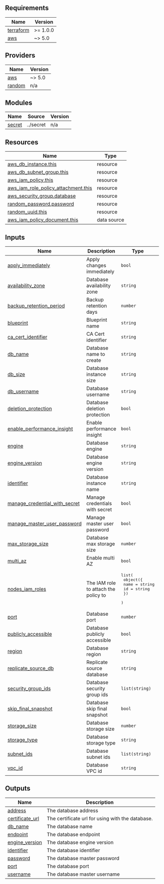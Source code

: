 <!-- BEGIN_TF_DOCS -->
## Requirements

| Name | Version |
|------|---------|
| <a name="requirement_terraform"></a> [terraform](#requirement\_terraform) | >= 1.0.0 |
| <a name="requirement_aws"></a> [aws](#requirement\_aws) | ~> 5.0 |

## Providers

| Name | Version |
|------|---------|
| <a name="provider_aws"></a> [aws](#provider\_aws) | ~> 5.0 |
| <a name="provider_random"></a> [random](#provider\_random) | n/a |

## Modules

| Name | Source | Version |
|------|--------|---------|
| <a name="module_secret"></a> [secret](#module\_secret) | ../secret | n/a |

## Resources

| Name | Type |
|------|------|
| [aws_db_instance.this](https://registry.terraform.io/providers/hashicorp/aws/latest/docs/resources/db_instance) | resource |
| [aws_db_subnet_group.this](https://registry.terraform.io/providers/hashicorp/aws/latest/docs/resources/db_subnet_group) | resource |
| [aws_iam_policy.this](https://registry.terraform.io/providers/hashicorp/aws/latest/docs/resources/iam_policy) | resource |
| [aws_iam_role_policy_attachment.this](https://registry.terraform.io/providers/hashicorp/aws/latest/docs/resources/iam_role_policy_attachment) | resource |
| [aws_security_group.database](https://registry.terraform.io/providers/hashicorp/aws/latest/docs/resources/security_group) | resource |
| [random_password.password](https://registry.terraform.io/providers/hashicorp/random/latest/docs/resources/password) | resource |
| [random_uuid.this](https://registry.terraform.io/providers/hashicorp/random/latest/docs/resources/uuid) | resource |
| [aws_iam_policy_document.this](https://registry.terraform.io/providers/hashicorp/aws/latest/docs/data-sources/iam_policy_document) | data source |

## Inputs

| Name | Description | Type | Default | Required |
|------|-------------|------|---------|:--------:|
| <a name="input_apply_immediately"></a> [apply\_immediately](#input\_apply\_immediately) | Apply changes immediately | `bool` | `false` | no |
| <a name="input_availability_zone"></a> [availability\_zone](#input\_availability\_zone) | Database availability zone | `string` | `null` | no |
| <a name="input_backup_retention_period"></a> [backup\_retention\_period](#input\_backup\_retention\_period) | Backup retention days | `number` | `5` | no |
| <a name="input_blueprint"></a> [blueprint](#input\_blueprint) | Blueprint name | `string` | n/a | yes |
| <a name="input_ca_cert_identifier"></a> [ca\_cert\_identifier](#input\_ca\_cert\_identifier) | CA Cert identifier | `string` | `"rds-ca-rsa2048-g1"` | no |
| <a name="input_db_name"></a> [db\_name](#input\_db\_name) | Database name to create | `string` | `"instellar"` | no |
| <a name="input_db_size"></a> [db\_size](#input\_db\_size) | Database instance size | `string` | n/a | yes |
| <a name="input_db_username"></a> [db\_username](#input\_db\_username) | Database username | `string` | `"instellar"` | no |
| <a name="input_deletion_protection"></a> [deletion\_protection](#input\_deletion\_protection) | Database deletion protection | `bool` | `true` | no |
| <a name="input_enable_performance_insight"></a> [enable\_performance\_insight](#input\_enable\_performance\_insight) | Enable performance insight | `bool` | `false` | no |
| <a name="input_engine"></a> [engine](#input\_engine) | Database engine | `string` | n/a | yes |
| <a name="input_engine_version"></a> [engine\_version](#input\_engine\_version) | Database engine version | `string` | n/a | yes |
| <a name="input_identifier"></a> [identifier](#input\_identifier) | Database instance name | `string` | n/a | yes |
| <a name="input_manage_credential_with_secret"></a> [manage\_credential\_with\_secret](#input\_manage\_credential\_with\_secret) | Manage credentials with secret | `bool` | `false` | no |
| <a name="input_manage_master_user_password"></a> [manage\_master\_user\_password](#input\_manage\_master\_user\_password) | Manage master user password | `bool` | `false` | no |
| <a name="input_max_storage_size"></a> [max\_storage\_size](#input\_max\_storage\_size) | Database max storage size | `number` | `100` | no |
| <a name="input_multi_az"></a> [multi\_az](#input\_multi\_az) | Enable multi AZ | `bool` | `false` | no |
| <a name="input_nodes_iam_roles"></a> [nodes\_iam\_roles](#input\_nodes\_iam\_roles) | The IAM role to attach the policy to | <pre>list(<br>    object({<br>      name = string<br>      id   = string<br>    })<br>  )</pre> | n/a | yes |
| <a name="input_port"></a> [port](#input\_port) | Database port | `number` | n/a | yes |
| <a name="input_publicly_accessible"></a> [publicly\_accessible](#input\_publicly\_accessible) | Database publicly accessible | `bool` | `false` | no |
| <a name="input_region"></a> [region](#input\_region) | Database region | `string` | n/a | yes |
| <a name="input_replicate_source_db"></a> [replicate\_source\_db](#input\_replicate\_source\_db) | Replicate source database | `string` | `null` | no |
| <a name="input_security_group_ids"></a> [security\_group\_ids](#input\_security\_group\_ids) | Database security group ids | `list(string)` | n/a | yes |
| <a name="input_skip_final_snapshot"></a> [skip\_final\_snapshot](#input\_skip\_final\_snapshot) | Database skip final snapshot | `bool` | `false` | no |
| <a name="input_storage_size"></a> [storage\_size](#input\_storage\_size) | Database storage size | `number` | `20` | no |
| <a name="input_storage_type"></a> [storage\_type](#input\_storage\_type) | Database storage type | `string` | `"gp3"` | no |
| <a name="input_subnet_ids"></a> [subnet\_ids](#input\_subnet\_ids) | Database subnet ids | `list(string)` | n/a | yes |
| <a name="input_vpc_id"></a> [vpc\_id](#input\_vpc\_id) | Database VPC id | `string` | n/a | yes |

## Outputs

| Name | Description |
|------|-------------|
| <a name="output_address"></a> [address](#output\_address) | The database address |
| <a name="output_certificate_url"></a> [certificate\_url](#output\_certificate\_url) | The certificate url for using with the database. |
| <a name="output_db_name"></a> [db\_name](#output\_db\_name) | The database name |
| <a name="output_endpoint"></a> [endpoint](#output\_endpoint) | The database endpoint |
| <a name="output_engine_version"></a> [engine\_version](#output\_engine\_version) | The database engine version |
| <a name="output_identifier"></a> [identifier](#output\_identifier) | The database identifier |
| <a name="output_password"></a> [password](#output\_password) | The database master password |
| <a name="output_port"></a> [port](#output\_port) | The database port |
| <a name="output_username"></a> [username](#output\_username) | The database master username |
<!-- END_TF_DOCS -->